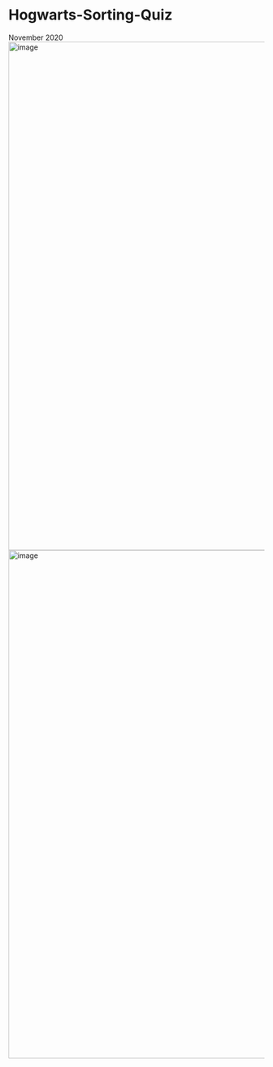 # Hogwarts-Sorting-Quiz
November 2020
<img width="1000" alt="image" src="https://user-images.githubusercontent.com/101781485/158892357-e77f48e6-1ace-4c0a-80ff-a3e27a2f9ff1.png">
<img width="1000" alt="image" src="https://user-images.githubusercontent.com/101781485/158892971-5193927b-062d-4e2d-83c1-2a9a758ca7df.png">

